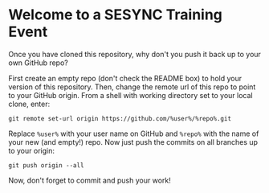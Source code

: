 # Welcome to a SESYNC Training Event

Once you have cloned this repository, why don't you push it back up to your own GitHub repo?

First create an empty repo (don't check the README box) to hold your version of this repository. Then, change the remote url of this repo to point to your GitHub origin. From a shell with working directory set to your local clone, enter:

    git remote set-url origin https://github.com/%user%/%repo%.git
	
Replace `%user%` with your user name on GitHub and `%repo%` with the name of your new (and empty!) repo. Now just push the commits on all branches up to your origin:

    git push origin --all
   
Now, don't forget to commit and push your work!
